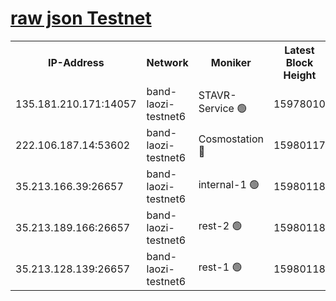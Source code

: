 
[raw json Testnet](https://rpc-check.bandt.stavr.tech/bandt/rpcbandt_result.json)
=

<table><tr><th>IP-Address</th><th>Network</th><th>Moniker</th><th>Latest Block Height</th><th>Earliest Block Height</th><th>Catching Up</th><th>Tx Index</th><th>Voting Power</th><th>Scan Time</th></tr><tr><td>135.181.210.171:14057</td><td>band-laozi-testnet6</td><td>STAVR-Service 🟢</td><td>15978010</td><td>15322501</td><td>False</td><td>on</td><td>0</td><td>2024-02-18T16:29:25.972558187UTC</td></tr><tr><td>222.106.187.14:53602</td><td>band-laozi-testnet6</td><td>Cosmostation 🔴</td><td>15980117</td><td>15423001</td><td>False</td><td>on</td><td>2203623</td><td>2024-02-18T16:29:27.395551805UTC</td></tr><tr><td>35.213.166.39:26657</td><td>band-laozi-testnet6</td><td>internal-1 🟢</td><td>15980118</td><td>15880118</td><td>False</td><td>on</td><td>0</td><td>2024-02-18T16:29:28.294732299UTC</td></tr><tr><td>35.213.189.166:26657</td><td>band-laozi-testnet6</td><td>rest-2 🟢</td><td>15980118</td><td>15880118</td><td>False</td><td>on</td><td>0</td><td>2024-02-18T16:29:29.245748234UTC</td></tr><tr><td>35.213.128.139:26657</td><td>band-laozi-testnet6</td><td>rest-1 🟢</td><td>15980118</td><td>15880118</td><td>False</td><td>on</td><td>0</td><td>2024-02-18T16:29:30.204919008UTC</td></tr></table>
